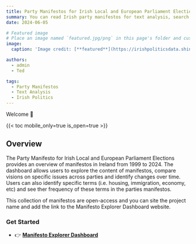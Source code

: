 ```yaml
---
title: Party Manifestos for Irish Local and European Parliament Elections from 1999 to 2024.
summary: You can read Irish party manifestos for text analysis, search for keywords across all documents, and download the files!
date: 2024-06-05

# Featured image
# Place an image named `featured.jpg/png` in this page's folder and customize its options here.
image:
  caption: 'Image credit: [**featured**](https://irishpoliticsdata.shinyapps.io/manifestoexplorer/)' 

authors:
  - admin
  - Ted

tags:
  - Party Manifestos
  - Text Analysis
  - Irish Politics
---
```


Welcome 👋

{{< toc mobile_only=true is_open=true >}}

## Overview

The Party Manifesto for Irish Local and European Parliament Elections provides an overview of manifestos in Ireland from 1999 to 2024. The dashboard allows users to explore the content of manifestos, compare visions on specific issues across parties and identify changes over time. Users can also identify specific terms (i.e. housing, immigration, economy, etc) and see ther frequency of these terms in the parties manifestos. 

This collection of manifestos are open-access and you can site the project name and add the link to the Manifesto Explorer Dashboard website.   

### Get Started

- 👉 [**Manifesto Explorer Dashboard**](https://irishpoliticsdata.shinyapps.io/manifestoexplorer/)

